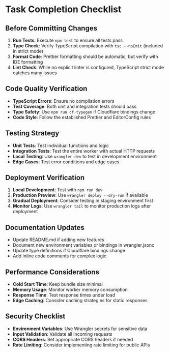 # Task Completion Checklist

## Before Committing Changes
1. **Run Tests**: Execute `npm test` to ensure all tests pass
2. **Type Check**: Verify TypeScript compilation with `tsc --noEmit` (included in strict mode)
3. **Format Code**: Prettier formatting should be automatic, but verify with IDE formatting
4. **Lint Check**: While no explicit linter is configured, TypeScript strict mode catches many issues

## Code Quality Verification
- **TypeScript Errors**: Ensure no compilation errors
- **Test Coverage**: Both unit and integration tests should pass
- **Type Safety**: Use `npm run cf-typegen` if Cloudflare bindings change
- **Code Style**: Follow the established Prettier and EditorConfig rules

## Testing Strategy
- **Unit Tests**: Test individual functions and logic
- **Integration Tests**: Test the entire worker with actual HTTP requests
- **Local Testing**: Use `wrangler dev` to test in development environment
- **Edge Cases**: Test error conditions and edge cases

## Deployment Verification
1. **Local Development**: Test with `npm run dev`
2. **Production Preview**: Use `wrangler deploy --dry-run` if available
3. **Gradual Deployment**: Consider testing in staging environment first
4. **Monitor Logs**: Use `wrangler tail` to monitor production logs after deployment

## Documentation Updates
- Update README.md if adding new features
- Document new environment variables or bindings in wrangler.jsonc
- Update type definitions if Cloudflare bindings change
- Add inline code comments for complex logic

## Performance Considerations
- **Cold Start Time**: Keep bundle size minimal
- **Memory Usage**: Monitor worker memory consumption
- **Response Time**: Test response times under load
- **Edge Caching**: Consider caching strategies for static responses

## Security Checklist
- **Environment Variables**: Use Wrangler secrets for sensitive data
- **Input Validation**: Validate all incoming requests
- **CORS Headers**: Set appropriate CORS headers if needed
- **Rate Limiting**: Consider implementing rate limiting for public APIs